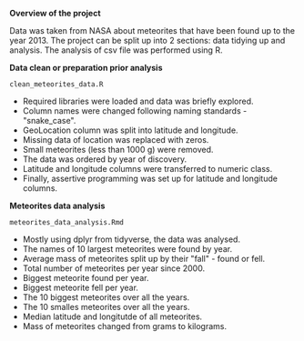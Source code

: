 **Overview of the project**

Data was taken from NASA about meteorites that have been found up to the year 2013. The project can be split up into 2 sections: data tidying up and analysis.
The analysis of csv file was performed using R.

**Data clean or preparation prior analysis**

	clean_meteorites_data.R

* Required libraries were loaded and data was briefly explored.
* Column names were changed following naming standards - "snake_case".
* GeoLocation column was split into latitude and longitude.
* Missing data of location was replaced with zeros.
* Small meteorites (less than 1000 g) were removed.
* The data was ordered by year of discovery. 
* Latitude and longitude columns were transferred to numeric class.
* Finally, assertive programming was set up for latitude and longitude columns.


**Meteorites data analysis**
	
	meteorites_data_analysis.Rmd

* Mostly using dplyr from tidyverse, the data was analysed.
* The names of 10 largest meteorites were found by year.
* Average mass of meteorites split up by their "fall" - found or fell.
* Total number of meteorites per year since 2000. 
* Biggest meteorite found per year. 
* Biggest meteorite fell per year.
* The 10 biggest meteorites over all the years.
* The 10 smalles meteorites over all the years.
* Median latitude and longitutde of all meteorites. 
* Mass of meteorites changed from grams to kilograms.


 